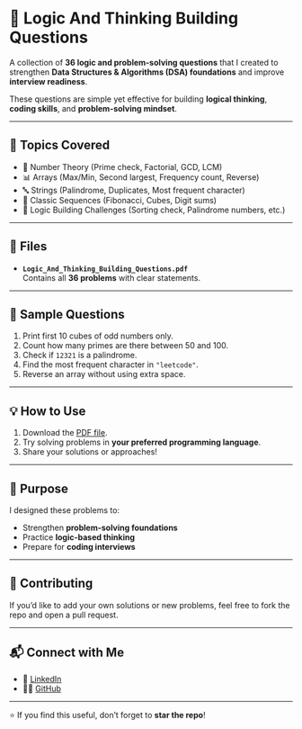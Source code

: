 # 🚀 Logic And Thinking Building Questions  

A collection of **36 logic and problem-solving questions** that I created to strengthen **Data Structures & Algorithms (DSA) foundations** and improve **interview readiness**.  

These questions are simple yet effective for building **logical thinking**, **coding skills**, and **problem-solving mindset**.  

---

## 📘 Topics Covered  

- 🔢 Number Theory (Prime check, Factorial, GCD, LCM)  
- 📊 Arrays (Max/Min, Second largest, Frequency count, Reverse)  
- 🔤 Strings (Palindrome, Duplicates, Most frequent character)  
- 🔁 Classic Sequences (Fibonacci, Cubes, Digit sums)  
- 🧩 Logic Building Challenges (Sorting check, Palindrome numbers, etc.)  

---

## 📂 Files  

- **`Logic_And_Thinking_Building_Questions.pdf`**  
  Contains all **36 problems** with clear statements.  

---

## 🎯 Sample Questions  

1. Print first 10 cubes of odd numbers only.  
2. Count how many primes are there between 50 and 100.  
3. Check if `12321` is a palindrome.  
4. Find the most frequent character in `"leetcode"`.  
5. Reverse an array without using extra space.  

---

## 💡 How to Use  

1. Download the [PDF file](./Logic_And_Thinking_Building_Questions.pdf).  
2. Try solving problems in **your preferred programming language**.  
3. Share your solutions or approaches!  

---

## 🌟 Purpose  

I designed these problems to:  
- Strengthen **problem-solving foundations**  
- Practice **logic-based thinking**  
- Prepare for **coding interviews**  

---

## 🤝 Contributing  

If you’d like to add your own solutions or new problems, feel free to fork the repo and open a pull request.  

---

## 📬 Connect with Me  

- 💼 [LinkedIn](https://www.linkedin.com/in/your-profile)  
- 🧑‍💻 [GitHub](https://github.com/your-username)  

---

⭐ If you find this useful, don’t forget to **star the repo**!
